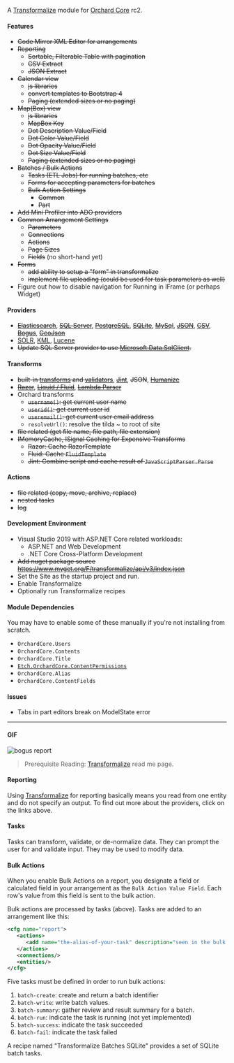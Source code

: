 A [Transformalize](https://github.com/dalenewman/Transformalize) 
module for [Orchard Core](https://github.com/OrchardCMS/OrchardCore) rc2. 

#### Features
- <strike>Code Mirror XML Editor for arrangements</strike>
- <strike>Reporting</strike>
   - <strike>Sortable, Filterable Table with pagination</strike>
   - <strike>CSV Extract</strike>
   - <strike>JSON Extract</strike>
- <strike>Calendar view</strike>
  - <strike>js libraries</strike>
  - <strike>convert templates to Bootstrap 4</strike>
  - <strike>Paging (extended sizes or no paging)</strike>
- <strike>Map(Box) view</strike>
  - <strike>js libraries</strike>
  - <strike>MapBox Key</strike>
  - <strike>Dot Description Value/Field</strike>
  - <strike>Dot Color Value/Field</strike>
  - <strike>Dot Opacity Value/Field</strike>
  - <strike>Dot Size Value/Field</strike>
  - <strike>Paging (extended sizes or no paging)</strike>
- <strike>Batches / Bulk Actions</strike>
  - <strike>Tasks (ETL Jobs) for running batches, etc</strike>
  - <strike>Forms for accepting parameters for batches</strike>
  - <strike>Bulk Action Settings</strike>
    - <strike>Common</strike>
    - <strike>Part</strike>
- <strike>Add Mini Profiler into ADO providers</strike>
- <strike>Common Arrangement Settings</strike>
  - <strike>Parameters</strike>
  - <strike>Connections</strike>
  - <strike>Actions</strike>
  - <strike>Page Sizes</strike>
  - <strike>Fields</strike> (no short-hand yet)
- <strike>Forms</strike>
  - <strike>add ability to setup a "form" in transformalize</strike>
  - <strike>implement file uploading (could be used for task parameters as well)</strike>
- Figure out how to disable navigation for Running in IFrame (or perhaps Widget)

#### Providers
- <strike>[Elasticsearch](https://github.com/dalenewman/Transformalize.Provider.Elasticsearch)</strike>, <strike>[SQL Server](https://github.com/dalenewman/Transformalize.Provider.SqlServer)</strike>, <strike>[PostgreSQL](https://github.com/dalenewman/Transformalize.Provider.PostgreSql)</strike>, <strike>[SQLite](https://github.com/dalenewman/Transformalize.Provider.SQLite)</strike>, <strike>[MySql](https://github.com/dalenewman/Transformalize.Provider.MySql)</strike>, <strike>[JSON](https://github.com/dalenewman/Transformalize.Provider.JSON)</strike>, <strike>[CSV](https://github.com/dalenewman/Transformalize.Provider.CsvHelper)</strike>, <strike>[Bogus](https://github.com/dalenewman/Transformalize.Provider.Bogus)</strike>, <strike>[GeoJson](https://github.com/dalenewman/Transformalize.Provider.GeoJson)</strike>
- [SOLR](https://github.com/dalenewman/Transformalize.Provider.SOLR), [KML](https://github.com/dalenewman/Transformalize/tree/master/Providers/Kml), [Lucene](https://github.com/dalenewman/Transformalize.Provider.Lucene)
- <strike>Update SQL Server provider to use [Microsoft.Data.SqlClient](https://www.nuget.org/packages/Microsoft.Data.SqlClient/).</strike>

#### Transforms
- <strike>built-in [transforms](https://github.com/dalenewman/Transformalize/blob/master/Containers/Autofac/Transformalize.Container.Autofac.Shared/TransformBuilder.cs) and [validators](https://github.com/dalenewman/Transformalize/blob/master/Containers/Autofac/Transformalize.Container.Autofac.Shared/ValidateBuilder.cs)</strike>, <strike>[Jint](https://github.com/dalenewman/Transformalize.Transform.Jint
)</strike>, <strike>JSON</strike>, <strike>[Humanize](https://github.com/dalenewman/Transformalize.Transform.Humanizer)</strike>
- <strike>[Razor](https://github.com/dalenewman/Transformalize.Provider.Razor)</strike>, <strike>[Liquid / Fluid](https://github.com/dalenewman/Transformalize.Transform.Fluid
)</strike>, <strike>[Lambda Parser](https://github.com/dalenewman/Transformalize.Transform.LambdaParser)</strike>
- Orchard transforms
  - <strike>`username()`: get current user name</strike>
  - <strike>`userid()`: get current user id</strike>
  - <strike>`useremail()`: get current user email address</strike>
  - `resolveUrl()`: resolve the tilda ~ to root of site
- <strike>file related (get file name, file path, file extension)</strike>
- <strike>IMemoryCache, ISignal Caching for Expensive Transforms</strike>
  - <strike>Razor: Cache RazorTemplate</strike>
  - <strike>Fluid: Cache `FluidTemplate`</strike>
  - <strike>Jint: Combine script and cache result of `JavaScriptParser.Parse`</strike>

#### Actions
- <strike>file related (copy, move, archive, replace)</strike>
- <strike>nested tasks</strike>
- <strike>log</strike>

#### Development Environment
- Visual Studio 2019 with ASP.NET Core related workloads:
  - ASP.NET and Web Development
  - .NET Core Cross-Platform Development
- <strike>Add nuget package source https://www.myget.org/F/transformalize/api/v3/index.json</strike>
- Set the Site as the startup project and run.
- Enable Transformalize
- Optionally run Transformalize recipes

#### Module Dependencies
You may have to enable some of these manually if you're not installing from scratch.
- `OrchardCore.Users`
- `OrchardCore.Contents`
- `OrchardCore.Title`
- [`Etch.OrchardCore.ContentPermissions`](https://github.com/EtchUK/Etch.OrchardCore.ContentPermissions)
- `OrchardCore.Alias`
- `OrchardCore.ContentFields`

#### Issues
- Tabs in part editors break on ModelState error

---

#### GIF
![bogus report](src/Site/App_Data/samples/sacramento-crime/criminal-bulk-actions.gif)

> Prerequisite Reading: [Transformalize](https://github.com/dalenewman/Transformalize) read me page.

#### Reporting
Using [Transformalize](https://github.com/dalenewman/Transformalize) for reporting basically means you 
read from one entity and do not specify an output.  To find out 
more about the providers, click on the links above.

#### Tasks
Tasks can transform, validate, or de-normalize data.
They can prompt the user for and validate input. They 
may be used to modify data.

#### Bulk Actions
When you enable Bulk Actions on a report, you designate a field or calculated field 
in your arrangement as the `Bulk Action Value Field`.  Each row's value from 
this field is sent to the bulk action.

Bulk actions are processed by tasks (above).  Tasks are added to 
an arrangement like this:

```xml
<cfg name="report">
   <actions>
      <add name="the-alias-of-your-task" description="seen in the bulk action dropdown" />
   </actions>
   <connections/>
   <entities/>
</cfg>
```

Five tasks must be defined in order to run bulk actions:

1. `batch-create`: create and return a batch identifier
1. `batch-write`: write batch values.
1. `batch-summary`: gather review and result summary for a batch.
1. `batch-run`: indicate the task is running (not yet implemented)
1. `batch-success`: indicate the task succeeded
1. `batch-fail`: indicate the task failed

A recipe named "Transformalize Batches SQLite" provides a 
set of SQLite batch tasks.

